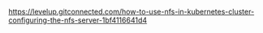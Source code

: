 https://levelup.gitconnected.com/how-to-use-nfs-in-kubernetes-cluster-configuring-the-nfs-server-1bf4116641d4